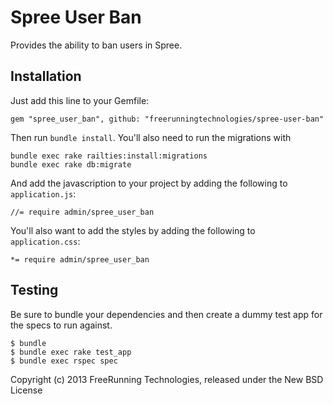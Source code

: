 Spree User Ban
==============

Provides the ability to ban users in Spree.

Installation
------------

Just add this line to your Gemfile:

    gem "spree_user_ban", github: "freerunningtechnologies/spree-user-ban"

Then run `bundle install`. You'll also need to run the migrations with

    bundle exec rake railties:install:migrations
    bundle exec rake db:migrate

And add the javascription to your project by adding the following to `application.js`:

    //= require admin/spree_user_ban

You'll also want to add the styles by adding the following to `application.css`:

    *= require admin/spree_user_ban


Testing
-------

Be sure to bundle your dependencies and then create a dummy test app for the specs to run against.

    $ bundle
    $ bundle exec rake test_app
    $ bundle exec rspec spec

Copyright (c) 2013 FreeRunning Technologies, released under the New BSD License
